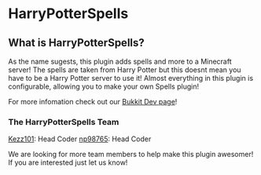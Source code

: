 # HarryPotterSpells

## What is HarryPotterSpells?

As the name sugests, this plugin adds spells and more to a Minecraft server! The spells are taken from Harry Potter but this doesnt mean you have to be a Harry Potter server to use it! Almost everything in this plugin is configurable, allowing you to make your own Spells plugin!

For more infomation check out our [Bukkit Dev page](http://dev.bukkit.org/server-mods/harrypotterspells)!

### The HarryPotterSpells Team

[Kezz101](http://forums.bukkit.org/members/kezz101.90637645/): Head Coder
[np98765](http://forums.bukkit.org/members/np98765.17954/): Head Coder

We are looking for more team members to help make this plugin awesomer! If you are interested just let us know!